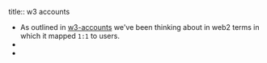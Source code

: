 title:: w3 accounts

- As outlined in [w3-accounts](https://hackmd.io/@gozala/w3-accounts) we've been thinking about in web2 terms in which it mapped `1:1` to users.
-
-